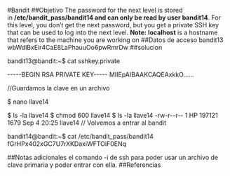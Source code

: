 #Bandit
##Objetivo
The password for the next level is stored in **/etc/bandit_pass/bandit14 and can only be read by user bandit14**. For this level, you don’t get the next password, but you get a private SSH key that can be used to log into the next level. **Note:** **localhost** is a hostname that refers to the machine you are working on
##Datos de acceso 
bandit13
wbWdlBxEir4CaE8LaPhauuOo6pwRmrDw
##solucion

bandit13@bandit:~$ cat sshkey.private

-----BEGIN RSA PRIVATE KEY-----
MIIEpAIBAAKCAQEAxkkO......


//Guardamos la clave en un archivo

$ nano llave14


$ ls -la llave14
$ chmod 600 llave14
$ ls -la llave14
-rw-r--r-- 1 HP 197121 1679 Sep  4 20:25 llave14
// Volvemos a entrar al bandit

bandit14@bandit:~$ cat /etc/bandit_pass/bandit14
fGrHPx402xGC7U7rXKDaxiWFTOiF0ENq

##Notas adicionales
el comando -i de ssh para poder usar un archivo de clave primaria y poder entrar con ella.
##Referencias 

